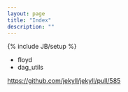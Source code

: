 ```yaml
---
layout: page
title: "Index"
description: ""
---
```

{% include JB/setup %}

  - floyd
  - dag_utils



https://github.com/jekyll/jekyll/pull/585


